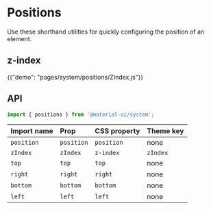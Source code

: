# Positions

<p class="description">Use these shorthand utilities for quickly configuring the position of an element.</p>

## z-index

{{"demo": "pages/system/positions/ZIndex.js"}}

## API

```js
import { positions } from '@material-ui/system';
```

| Import name | Prop       | CSS property | Theme key |
|:----------- |:---------- |:------------ |:--------- |
| `position`  | `position` | `position`   | none      |
| `zIndex`    | `zIndex`   | `z-index`    | `zIndex`  |
| `top`       | `top`      | `top`        | none      |
| `right`     | `right`    | `right`      | none      |
| `bottom`    | `bottom`   | `bottom`     | none      |
| `left`      | `left`     | `left`       | none      |